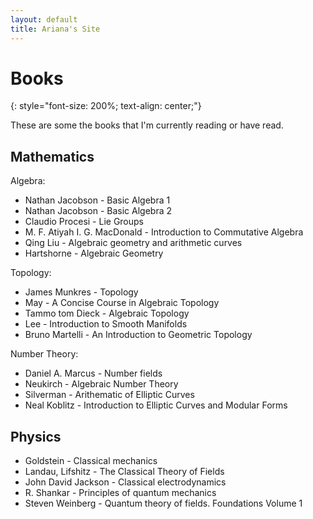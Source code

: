 ```yaml
---
layout: default
title: Ariana's Site
---
```


# Books
{: style="font-size: 200%; text-align: center;"}

These are some the books that I'm currently reading or have read.

## Mathematics

Algebra:
 - Nathan Jacobson - Basic Algebra 1
 - Nathan Jacobson - Basic Algebra 2
 - Claudio Procesi - Lie Groups
 - M. F. Atiyah I. G. MacDonald - Introduction to Commutative Algebra
 - Qing Liu - Algebraic geometry and arithmetic curves
 - Hartshorne - Algebraic Geometry

Topology:
 - James Munkres - Topology
 - May - A Concise Course in Algebraic Topology
 - Tammo tom Dieck - Algebraic Topology
 - Lee - Introduction to Smooth Manifolds
 - Bruno Martelli - An Introduction to Geometric Topology

Number Theory:
 - Daniel A. Marcus - Number fields
 - Neukirch - Algebraic Number Theory
 - Silverman - Arithematic of Elliptic Curves
 - Neal Koblitz - Introduction to Elliptic Curves and Modular Forms

## Physics

 - Goldstein - Classical mechanics
 - Landau, Lifshitz - The Classical Theory of Fields
 - John David Jackson - Classical electrodynamics
 - R. Shankar - Principles of quantum mechanics
 - Steven Weinberg - Quantum theory of fields. Foundations Volume 1

